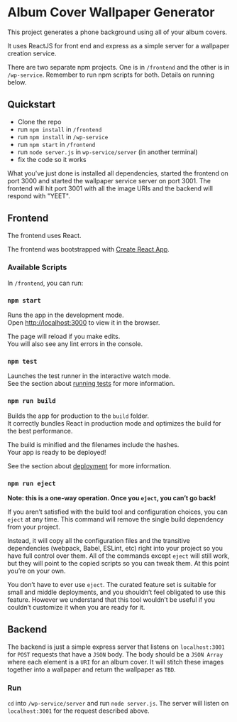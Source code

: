 # Album Cover Wallpaper Generator

This project generates a phone background using all of your album covers.

It uses ReactJS for front end and express as a simple server for a wallpaper creation service.

There are two separate npm projects. One is in `/frontend` and the other is in `/wp-service`. Remember to run npm scripts for both. Details on running below.

## Quickstart

- Clone the repo
- run `npm install` in `/frontend`
- run `npm install` in `/wp-service`
- run `npm start` in `/frontend`
- run `node server.js` in `wp-service/server` (in another terminal)
- fix the code so it works

What you've just done is installed all dependencies, started the frontend on port 3000 and started the wallpaper service server on port 3001. The frontend will hit port 3001 with all the image URIs and the backend will respond with "YEET".

## Frontend

The frontend uses React.

The frontend was bootstrapped with [Create React App](https://github.com/facebook/create-react-app).

### Available Scripts

In `/frontend`, you can run:

### `npm start`

Runs the app in the development mode.<br />
Open [http://localhost:3000](http://localhost:3000) to view it in the browser.

The page will reload if you make edits.<br />
You will also see any lint errors in the console.

### `npm test`

Launches the test runner in the interactive watch mode.<br />
See the section about [running tests](https://facebook.github.io/create-react-app/docs/running-tests) for more information.

### `npm run build`

Builds the app for production to the `build` folder.<br />
It correctly bundles React in production mode and optimizes the build for the best performance.

The build is minified and the filenames include the hashes.<br />
Your app is ready to be deployed!

See the section about [deployment](https://facebook.github.io/create-react-app/docs/deployment) for more information.

### `npm run eject`

**Note: this is a one-way operation. Once you `eject`, you can’t go back!**

If you aren’t satisfied with the build tool and configuration choices, you can `eject` at any time. This command will remove the single build dependency from your project.

Instead, it will copy all the configuration files and the transitive dependencies (webpack, Babel, ESLint, etc) right into your project so you have full control over them. All of the commands except `eject` will still work, but they will point to the copied scripts so you can tweak them. At this point you’re on your own.

You don’t have to ever use `eject`. The curated feature set is suitable for small and middle deployments, and you shouldn’t feel obligated to use this feature. However we understand that this tool wouldn’t be useful if you couldn’t customize it when you are ready for it.

## Backend

The backend is just a simple express server that listens on `localhost:3001` for `POST` requests that have a `JSON` body. The body should be a `JSON Array` where each element is a `URI` for an album cover. It will stitch these images together into a wallpaper and return the wallpaper as `TBD`.

### Run

`cd` into `/wp-service/server` and run `node server.js`. The server will listen on `localhost:3001` for the request described above.
